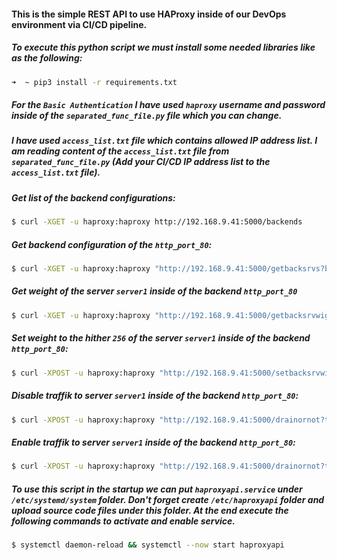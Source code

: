 #### This is the simple REST API to use HAProxy inside of our DevOps environment via CI/CD pipeline. 

##### To execute this python script we must install some needed libraries like as the following:
```zsh
➜  ~ pip3 install -r requirements.txt
```

##### For the `Basic Authentication` I have used `haproxy` username and password inside of the `separated_func_file.py` file which you can change.

##### I have used `access_list.txt` file which contains allowed IP address list. I am reading content of the `access_list.txt` file from `separated_func_file.py` (Add your CI/CD IP address list to the `access_list.txt` file).

##### Get list of the backend configurations:
```zsh
$ curl -XGET -u haproxy:haproxy http://192.168.9.41:5000/backends
```

##### Get backend configuration of the `http_port_80`:
```zsh
$ curl -XGET -u haproxy:haproxy "http://192.168.9.41:5000/getbacksrvs?backend_name=http_port_80"
```

##### Get weight of the server `server1` inside of the backend `http_port_80`
```zsh
$ curl -XGET -u haproxy:haproxy "http://192.168.9.41:5000/getbacksrvwight?backend_name=http_port_80&server_name=server1"
```

##### Set weight to the hither `256` of the server `server1` inside of the backend `http_port_80`:
```zsh
$ curl -XPOST -u haproxy:haproxy "http://192.168.9.41:5000/setbacksrvwight?backend_name=http_port_80&server_name=server1&weight=256"
```

##### Disable traffik to server `server1` inside of the backend `http_port_80`:
```zsh
$ curl -XPOST -u haproxy:haproxy "http://192.168.9.41:5000/drainornot?traffic=disable&backend_name=http_port_80&server_name=server1"
```

##### Enable traffik to server `server1` inside of the backend `http_port_80`:
```zsh
$ curl -XPOST -u haproxy:haproxy "http://192.168.9.41:5000/drainornot?traffic=enable&backend_name=http_port_80&server_name=server1"
```

##### To use this script in the startup we can put `haproxyapi.service` under `/etc/systemd/system` folder. Don't forget create `/etc/haproxyapi` folder and upload source code files under this folder. At the end execute the following commands to activate and enable service.
```zsh
$ systemctl daemon-reload && systemctl --now start haproxyapi 
```
